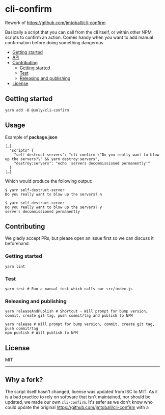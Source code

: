 # cli-confirm

Rework of https://github.com/jmtoball/cli-confirm

Basically a script that you can call from the cli itself, or within other NPM scripts to confirm an action.
Comes handy when you want to add manual confirmation before doing something dangerous.

<!-- toc -->

- [Getting started](#getting-started)
- [API](#api)
- [Contributing](#contributing)
  * [Getting started](#getting-started-1)
  * [Test](#test)
  * [Releasing and publishing](#releasing-and-publishing)
- [License](#license)

<!-- tocstop -->

## Getting started

`yarn add -D @unly/cli-confirm`

## Usage

Example of **package.json**
```
[…]
  "scripts" {
    "self-destruct-servers": "cli-confirm \"Do you really want to blow up the servers?\" && yarn destroy:servers",
    "destroy:servers": "echo 'servers decommissioned permanently'"
  }
[…]
```

Which would produce the following output:
```
$ yarn self-destruct-server
Do you really want to blow up the servers? n

$ yarn self-destruct-server
Do you really want to blow up the servers? y
servers decommissioned permanently
```

## Contributing

We gladly accept PRs, but please open an issue first so we can discuss it beforehand.

### Getting started

```
yarn lint
```

### Test

```
yarn test # Run a manual test which calls our src/index.js
```

### Releasing and publishing

```
yarn releaseAndPublish # Shortcut - Will prompt for bump version, commit, create git tag, push commit/tag and publish to NPM

yarn release # Will prompt for bump version, commit, create git tag, push commit/tag
npm publish # Will publish to NPM
```

## License

MIT

---
## Why a fork?

The script itself hasn't changed, license was updated from ISC to MIT.
As it is a bad practice to rely on software that isn't maintained, nor should be updated, we made our own `cli-confirm`.
It's safer as we don't know who could update the original https://github.com/jmtoball/cli-confirm with a 
